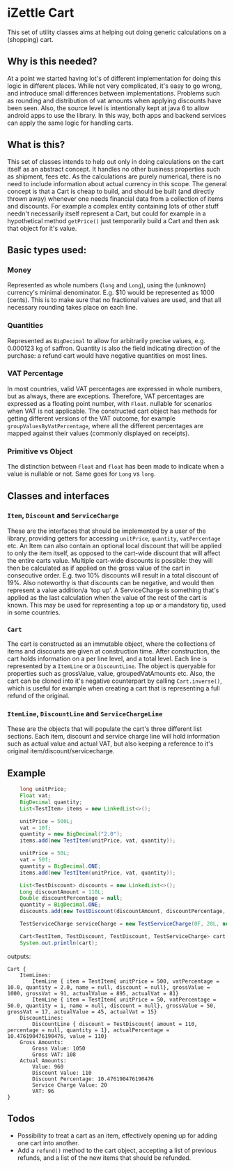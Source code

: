 # iZettle Cart

This set of utility classes aims at helping out doing generic calculations on a (shopping) cart.

## Why is this needed?
At a point we started having lot's of different implementation for doing this logic in different places. While not very complicated, it's easy to go wrong, and introduce small differences between implementations. Problems such as rounding and distribution of vat amounts when applying discounts have been seen.
Also, the source level is intentionally kept at java 6 to allow android apps to use the library. In this way, both apps and backend services can apply the same logic for handling carts.

## What is this?
This set of classes intends to help out only in doing calculations on the cart itself as an abstract concept. It handles no other business properties such as shipment, fees etc. As the calculations are purely numerical, there is no need to include information about actual currency in this scope. The general concept is that a Cart is cheap to build, and should be built (and directly thrown away) whenever one needs financial data from a collection of items and discounts. For example a complex entity containing lots of other stuff needn't necessarily itself represent a Cart, but could for example in a hypothetical method `getPrice()` just temporarily build a Cart and then ask that object for it's value.

## Basic types used:
### Money
Represented as whole numbers (`long` and `Long`), using the (unknown) currency's minimal denominator. E.g. $10 would be represented as 1000 (cents). This is to make sure that no fractional values are used, and that all necessary rounding takes place on each line.
### Quantities
Represented as `BigDecimal` to allow for arbitrarily precise values, e.g. 0.000123 kg of saffron. Quantity is also the field indicating direction of the purchase: a refund cart would have negative quantities on most lines.
### VAT Percentage
In most countries, valid VAT percentages are expressed in whole numbers, but as always, there are exceptions. Therefore, VAT percentages are expressed as a floating point number, with `Float`. nullable for scenarios when VAT is not applicable. The constructed cart object has methods for getting different versions of the VAT outcome, for example `groupValuesByVatPercentage`, where all the different percentages are mapped against their values (commonly displayed on receipts).
### Primitive vs Object
The distinction between `Float` and `float` has been made to indicate when a value is nullable or not. Same goes for `Long` vs `long`.

## Classes and interfaces
### `Item`, `Discount` and `ServiceCharge`
These are the interfaces that should be implemented by a user of the library, providing getters for accessing `unitPrice`, `quantity`, `vatPercentage` etc. An Item can also contain an optional local discount that will be applied to only the item itself, as opposed to the cart-wide discount that will affect the entire carts value. Multiple cart-wide discounts is possible: they will then be calculated as if applied on the gross value of the cart in consecutive order. E.g. two 10% discounts will result in a total discount of 19%. Also noteworthy is that discounts can be negative, and would then represent a value addition/a 'top up'. A ServiceCharge is something that's applied as the last calculation when the value of the rest of the cart is known. This may be used for representing a top up or a mandatory tip, used in some countries.
### `Cart`
The cart is constructed as an immutable object, where the collections of items and discounts are given at construction time. After construction, the cart holds information on a per line level, and a total level. Each line is represented by a `ItemLine` or a `DiscountLine`. The object is queryable for properties such as grossValue, value, groupedVatAmounts etc. Also, the cart can be cloned into it's negative counterpart by calling `Cart.inverse()`, which is useful for example when creating a cart that is representing a full refund of the original.
### `ItemLine`, `DiscountLine` and `ServiceChargeLine`
These are the objects that will populate the cart's three different list sections. Each item, discount and service charge line will hold information such as actual value and actual VAT, but also keeping a reference to it's original item/discount/servicecharge.

## Example
```java
    long unitPrice;
    Float vat;
    BigDecimal quantity;
    List<TestItem> items = new LinkedList<>();

    unitPrice = 500L;
    vat = 10f;
    quantity = new BigDecimal("2.0");
    items.add(new TestItem(unitPrice, vat, quantity));

    unitPrice = 50L;
    vat = 50f;
    quantity = BigDecimal.ONE;
    items.add(new TestItem(unitPrice, vat, quantity));

    List<TestDiscount> discounts = new LinkedList<>();
    Long discountAmount = 110L;
    Double discountPercentage = null;
    quantity = BigDecimal.ONE;
    discounts.add(new TestDiscount(discountAmount, discountPercentage, quantity));

    TestServiceCharge serviceCharge = new TestServiceCharge(0F, 20L, null);

    Cart<TestItem, TestDiscount, TestDiscount, TestServiceCharge> cart = new Cart<>(items, discounts, serviceCharge);
    System.out.println(cart);
```
outputs:
```
Cart {
    ItemLines:
        ItemLine { item = TestItem{ unitPrice = 500, vatPercentage = 10.0, quantity = 2.0, name = null, discount = null}, grossValue = 1000, grossVat = 91, actualValue = 895, actualVat = 81}
        ItemLine { item = TestItem{ unitPrice = 50, vatPercentage = 50.0, quantity = 1, name = null, discount = null}, grossValue = 50, grossVat = 17, actualValue = 45, actualVat = 15}
    DiscountLines:
        DiscountLine { discount = TestDiscount{ amount = 110, percentage = null, quantity = 1}, actualPercentage = 10.476190476190476, value = 110}
    Gross Amounts:
        Gross Value: 1050
        Gross VAT: 108
    Actual Amounts:
        Value: 960
        Discount Value: 110
        Discount Percentage: 10.476190476190476
        Service Charge Value: 20
        VAT: 96
}
```

## Todos
* Possibility to treat a cart as an item, effectively opening up for adding one cart into another.
* Add a `refund()` method to the cart object, accepting a list of previous refunds, and a list of the new items that should be refunded.




